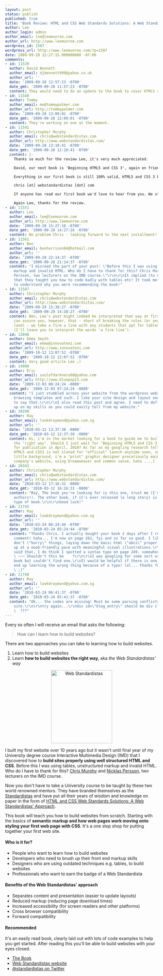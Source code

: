 ```yaml
---
layout: post
status: publish
published: true
title: 'Book Review: HTML and CSS Web Standards Solutions: A Web Standardistas'' Approach'
author: Lee
author_login: admin
author_email: lee@leemunroe.com
author_url: http://www.leemunroe.com
wordpress_id: 1587
wordpress_url: http://www.leemunroe.com/?p=1587
date: 2009-09-28 12:27:15.000000000 -07:00
comments:
- id: 11539
  author: David Bennett
  author_email: djbennett999@yahoo.co.uk
  author_url: ''
  date: '2009-09-28 12:57:23 -0700'
  date_gmt: '2009-09-28 11:57:23 -0700'
  content: They would need to do an update to the book to cover HTML5 and CSS3.
- id: 11540
  author: Tommy
  author_email: me@tommypalmer.com
  author_url: http://tommypalmer.com
  date: '2009-09-28 13:09:01 -0700'
  date_gmt: '2009-09-28 12:09:01 -0700'
  content: They're working on one at the moment.
- id: 11541
  author: Christopher Murphy
  author_email: chris@webstandardistas.com
  author_url: http://www.webstandardistas.com/
  date: '2009-09-28 13:10:41 -0700'
  date_gmt: '2009-09-28 12:10:41 -0700'
  content: |-
    Thanks so much for the review Lee, it's very much appreciated.

    David, our next book is 'Beginning HTML5 and CSS 3', again on friends of ED. It's currently scheduled for publication in April, 2010. However, this book builds right into that book, i.e. it should be read first to establish a solid, standards aware platform, before embarking on the HTML5 and CSS 3 shizzle majizzle.

    Everything in our first book is still 100% valid, HTML5 and CSS 3 build on standards aware web design and development. If you, or anyone else, are interested in getting a heads up on our new book (and contributing some ideas - elements that you'd like covered) please do get in touch:

    chris [at] webstandardistas [dot] com

    If anyone has read our first book we'd love to hear from you. We strive to ensure our teaching is not only inspiring, but accurate and your feedback is very much appreciated.

    Again Lee, thanks for the review.
- id: 11551
  author: Lee
  author_email: lee@leemunroe.com
  author_url: http://www.leemunroe.com
  date: '2009-09-28 15:27:16 -0700'
  date_gmt: '2009-09-28 14:27:16 -0700'
  content: No problem Chris - looking forward to the next installment!
- id: 11561
  author: Ben
  author_email: benharrison84@hotmail.com
  author_url: ''
  date: '2009-09-28 22:14:37 -0700'
  date_gmt: '2009-09-28 21:14:37 -0700'
  content: "I misread the part of your post: \"Before this I was using tables, unstructured
    markup and invalid HTML. Who do I have to thank for this? Chris Murphy and Nicklas
    Persson, two lecturers on the IMD course.\"\r\n\r\nIt implied (to me anyway!)
    that they taught you how to code badly with tables etc! It took me a few seconds
    to understand why you were recommending the book!"
- id: 11587
  author: Christopher Murphy
  author_email: chris@webstandardistas.com
  author_url: http://www.webstandardistas.com/
  date: '2009-09-29 15:38:27 -0700'
  date_gmt: '2009-09-29 14:38:27 -0700'
  content: Ben, Lee's post might indeed be interpreted that way at first glance. I
    can assure you, however, that - short of breaking the rules (or any laws of the
    land) - we take a firm a line with any students that opt for tables all the way.
    (I'll leave you to interpret the words 'a firm line').
- id: 12048
  author: Emma Smyth
  author_email: emma@innovateni.com
  author_url: http://www.innovateni.com
  date: '2009-10-12 13:07:52 -0700'
  date_gmt: '2009-10-12 12:07:52 -0700'
  content: Very good article Lee ;)
- id: 14980
  author: Eric
  author_email: soulofdarkness66@yahoo.com
  author_url: http://www.bluepop13.com
  date: '2009-12-03 08:24:24 -0800'
  date_gmt: '2009-12-03 07:24:24 -0800'
  content: "I just stumbled across your website from the wordpress website as I was
    browsing templates and such. I like your site design and layout and just wanted
    to say that.\r\n\r\nI also read this post and agree. I need to definitely brush
    up on my skills as you could easily tell from my website."
- id: 20298
  author: Ray
  author_email: look4raymond@yahoo.com.sg
  author_url: ''
  date: '2010-03-12 13:37:38 -0800'
  date_gmt: '2010-03-12 12:37:38 -0800'
  content: Hi, i'm in the market looking for a book to guide me to build websites
    the "right way". Should I just wait for ‘Beginning HTML5 and CSS 3′ which is scheduled
    for publication in April, 2010? As far as my googling research tells me, both
    HTML5 and CSS3 is not slated for "official" launch anytime soon, so..? [Just a
    little background, i'm a "print" graphic designer precariously maintaining my
    company's website, using Dreamweaver and common sense, haha ....]
- id: 20343
  author: Christopher Murphy
  author_email: chris@webstandardistas.com
  author_url: http://www.webstandardistas.com/
  date: '2010-03-12 17:16:31 -0800'
  date_gmt: '2010-03-12 16:16:31 -0800'
  content: "Ray, The book you're looking for is this one, trust me (I'm one of the
    authors!). The other book, if it's ever released (a long story) is a different
    type of book.\r\n\r\nGood luck!"
- id: 21745
  author: Ray
  author_email: look4raymond@yahoo.com.sg
  author_url: ''
  date: '2010-03-24 06:24:44 -0700'
  date_gmt: '2010-03-24 05:24:44 -0700'
  content: "Thanks Chris. I actually bought your book 2 days after I read your above
    comment! haha... I'm now on page 262, fyi and so far so good. I like the way you
    don't \"hurry\" things, laying down the basic html \"abcs\" proper and building
    up at a noob-friendly pace with meaningful visual illustrations.\r\n\r\nOk, having
    said that, I do think I spotted a syntax typo on page 249, somewhere at the centre:\r\n
    \ ~~~ Shouldn't this be    ?\r\n\r\nI was googling for some sort errata of your
    book but couldn't find one.\r\nIt would be helpful if there is one, so I don't
    end up learning the wrong thing because of a typo! lol... thanks for reading.
    \ ;]"
- id: 21748
  author: Ray
  author_email: look4raymond@yahoo.com.sg
  author_url: ''
  date: '2010-03-24 06:41:37 -0700'
  date_gmt: '2010-03-24 05:41:37 -0700'
  content: "Ok... the codes are missing! Must be some parsing conflicts with this
    site.\r\n\r\ntry again...\r\ndiv id=\"blog_entry\" should be div class=\"blog_entry\"
    \  ???"
---
```

Every so often I will receive an email that asks the following:

<blockquote><p>How can I learn how to build websites?</p></blockquote>

There are two approaches you can take to learning how to build websites.
<ol>
<li>Learn how to build websites</li>
<li>Learn <strong>how to build websites the right way</strong>, aka <em>the Web Standardistas' way</em></li>
</ol>
<!--more-->
<div style="text-align:center;"><a href="http://www.amazon.co.uk/exec/obidos/ASIN/1430216069/leemunroe-21"><img src="http://www.leemunroe.com/wp-content/uploads/book1.jpg" alt="Web Standardistas" title="Web Standardistas" width="201" height="240" class="alignnone size-full wp-image-1590" /></a></div>

I built my first website over 10 years ago but it wasn't until final year of my University degree course Interactive Multimedia Design (IMD) that I discovered how to <strong>build sites properly using well structured HTML and CSS</strong>. Before this I was using tables, unstructured markup and invalid HTML. Who do I have to thank for this? <a href="http://mcmxc.org/">Chris Murphy</a> and <a href="http://takete.com/">Nicklas Persson</a>, two lecturers on the IMD course.

Now you don't have to take a University course to be taught by these two world renowned mentors. They have branded themselves as the <a href="http://twitter.com/standardistas">Standardistas</a> and have put all their years of wisdom and knowledge on paper in the form of <a href="http://astore.amazon.co.uk/leemunroe-21/detail/1430216069">HTML and CSS Web Standards Solutions: A Web Standardistas' Approach</a>.

This book will teach you how to build websites from scratch. Starting with the basics of <strong>semantic markup and how web pages work moving onto styling your first web page with CSS</strong>. It's a one stop shop for putting together your first web site.

<h4>Who is it for?</h4>

<ul>
<li>People who want to learn how to build websites</li>
<li>Developers who need to brush up their front end markup skills</li>
<li>Designers who are using outdated techniques e.g. tables, to build websites</li>
<li>Professionals who want to earn the badge of a Web Standardista</li>
</ul>

<h4>Benefits of the Web Standardistas' approach</h4>

<ul>
<li>Separates content and presentation (easier to update layouts)</li>
<li>Reduced markup (reducing page download times)</li>
<li>Increased accessibility (for screen readers and other platforms)</li>
<li>Cross browser compatibility</li>
<li>Forward compatibility</li>
</ul>

<h4>Recommended</h4>
It's an easily read book, clearly laid out with lots of code examples to help you get started. After reading this you'll be able to build websites with your eyes closed.

<ul>
<li><a href="http://www.amazon.co.uk/exec/obidos/ASIN/1430216069/leemunroe-21">The Book</a></li>
<li><a href="http://webstandardistas.com/">Web Standardistas website</a></li>
<li><a href="http://twitter.com/standardistas">@standardistas on Twitter</a></li>
</ul>
